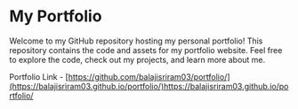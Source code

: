 # My Portfolio
Welcome to my GitHub repository hosting my personal portfolio! This repository contains the code and assets for my portfolio website. Feel free to explore the code, check out my projects, and learn more about me.

Portfolio Link - [https://github.com/balajisriram03/portfolio/](https://balajisriram03.github.io/portfolio/)https://balajisriram03.github.io/portfolio/
